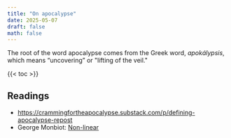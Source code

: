 ```yaml
---
title: "On apocalypse"
date: 2025-05-07
draft: false
math: false
---
```


The root of the word apocalypse comes from the Greek word, *apokálypsis*,
which means “uncovering” or "lifting of the veil."

{{< toc >}}

## Readings

- https://crammingfortheapocalypse.substack.com/p/defining-apocalypse-repost
- George Monbiot: [Non-linear](https://www.monbiot.com/2025/02/20/non-linear/)

